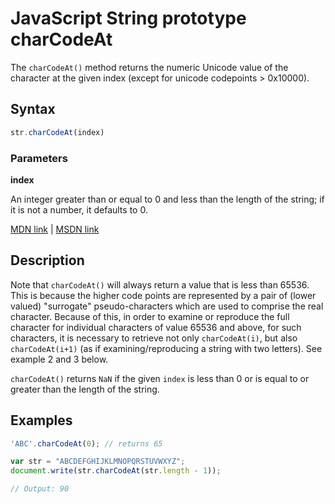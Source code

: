 # JavaScript String prototype charCodeAt

The `charCodeAt()` method returns the numeric Unicode value of the character at the given index (except for unicode codepoints > 0x10000).

## Syntax

```javascript
str.charCodeAt(index)
```

### Parameters

**index**

An integer greater than or equal to 0 and less than the length of the string; if it is not a number, it defaults to 0.

[MDN link](https://developer.mozilla.org/en-US/docs/Web/JavaScript/Reference/Global_Objects/String/charCodeAt) | [MSDN link](https://msdn.microsoft.com/en-us/LIBRary/hza4d04f%28v=vs.94%29.aspx)

## Description

Note that `charCodeAt()` will always return a value that is less than 65536\. This is because the higher code points are represented by a pair of (lower valued) "surrogate" pseudo-characters which are used to comprise the real character. Because of this, in order to examine or reproduce the full character for individual characters of value 65536 and above, for such characters, it is necessary to retrieve not only `charCodeAt(i)`, but also `charCodeAt(i+1)` (as if examining/reproducing a string with two letters). See example 2 and 3 below.

`charCodeAt()` returns `NaN` if the given `index` is less than 0 or is equal to or greater than the length of the string.

## Examples

```javascript
'ABC'.charCodeAt(0); // returns 65
```

```javascript
var str = "ABCDEFGHIJKLMNOPQRSTUVWXYZ"; 
document.write(str.charCodeAt(str.length - 1));

// Output: 90
```
